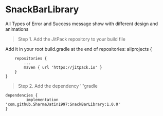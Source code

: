 # SnackBarLibrary
 
 All Types of Error and Success message show with different design and animations

> Step 1. Add the JitPack repository to your build file

Add it in your root build.gradle at the end of repositories:
allprojects {

		repositories {
			...
			maven { url 'https://jitpack.io' }
		}
	}

 > Step 2. Add the dependency
  '''gradle
  
 	dependencies {
	         implementation 'com.github.SharmaJatin1997:SnackBarLibrary:1.0.0'
	}

 
